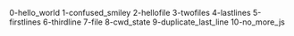 0-hello_world
1-confused_smiley
2-hellofile
3-twofiles
4-lastlines
5-firstlines
6-thirdline
7-file
8-cwd_state
9-duplicate_last_line
10-no_more_js
